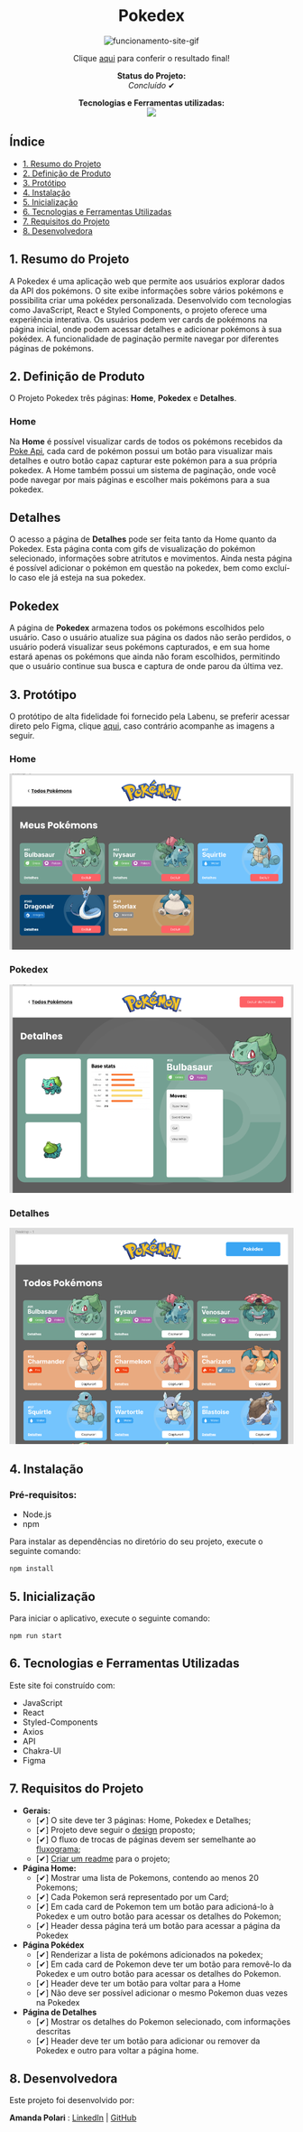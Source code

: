 <h1 align="center">Pokedex</h1>
<div align="center">

![funcionamento-site-gif](./pokedex/src/assets/images/site.gif)

Clique [aqui](https://project-pokedex-cyan.vercel.app/) para conferir o resultado final!

<p align="center"><strong>Status do Projeto:<br></strong> <i>Concluído</i> ✔</p>

</div>
<p align="center">
<span><strong>Tecnologias e Ferramentas utilizadas:</strong></span>
<br>
  <a href="https://skillicons.dev">
    <img src="https://skillicons.dev/icons?i=js,react,styledcomponents,github,git,figma" style="height: 25px;"/>
  </a>
</p>

## Índice

-   [1. Resumo do Projeto](#1-resumo-do-projeto)
-   [2. Definição de Produto](#2-definição-de-produto)
-   [3. Protótipo](#3-protótipo)
-   [4. Instalação](#4-instalação)
-   [5. Inicialização](#5-inicialização)
-   [6. Tecnologias e Ferramentas Utilizadas](#6-tecnologias-e-ferramentas-utilizadas)
-   [7. Requisitos do Projeto](#7-requisitos-do-projeto)
-   [8. Desenvolvedora](#8-desenvolvedora)

## 1. Resumo do Projeto

A Pokedex é uma aplicação web que permite aos usuários explorar dados da API dos pokémons. O site exibe informações sobre vários pokémons e possibilita criar uma pokédex personalizada. Desenvolvido com tecnologias como JavaScript, React e Styled Components, o projeto oferece uma experiência interativa. Os usuários podem ver cards de pokémons na página inicial, onde podem acessar detalhes e adicionar pokémons à sua pokédex. A funcionalidade de paginação permite navegar por diferentes páginas de pokémons.

## 2. Definição de Produto

O Projeto Pokedex três páginas: **Home**, **Pokedex** e **Detalhes**.

### Home

Na **Home** é possível visualizar cards de todos os pokémons recebidos da [Poke Api](https://pokeapi.co/ 'Poke Api'), cada card de pokémon possui um botão para visualizar mais detalhes e outro botão capaz capturar este pokémon para a sua própria pokedex. A Home também possui um sistema de paginação, onde você pode navegar por mais páginas e escolher mais pokémons para a sua pokedex.

## Detalhes

O acesso a página de **Detalhes** pode ser feita tanto da Home quanto da Pokedex. Esta página conta com gifs de visualização do pokémon selecionado, informações sobre atritutos e movimentos. Ainda nesta página é possível adicionar o pokémon em questão na pokedex, bem como excluí-lo caso ele já esteja na sua pokedex.

## Pokedex

A página de **Pokedex** armazena todos os pokémons escolhidos pelo usuário. Caso o usuário atualize sua página os dados não serão perdidos, o usuário poderá visualizar seus pokémons capturados, e em sua home estará apenas os pokémons que ainda não foram escolhidos, permitindo que o usuário continue sua busca e captura de onde parou da última vez.

## 3. Protótipo

O protótipo de alta fidelidade foi fornecido pela Labenu, se preferir acessar direto pelo Figma, clique [aqui](<https://www.figma.com/file/YYsdsWeuXbw6guKcCX7NKH/Poked%C3%A9x-(Copy)?type=design&node-id=0-1&mode=design&t=Dh4YW9WZMILC1Cg5-0>), caso contrário acompanhe as imagens a seguir.

### Home

![Home](./pokedex/src/assets/images/home.png)

### Pokedex

![Pokedex](./pokedex/src/assets/images/pokedex.png)

### Detalhes

![Detalhes](./pokedex/src/assets/images/details.png)

## 4. Instalação

### Pré-requisitos:

-   Node.js
-   npm

Para instalar as dependências no diretório do seu projeto, execute o seguinte comando:

```
npm install
```

## 5. Inicialização

Para iniciar o aplicativo, execute o seguinte comando:

```
npm run start
```

## 6. Tecnologias e Ferramentas Utilizadas

Este site foi construído com:

-   JavaScript
-   React
-   Styled-Components
-   Axios
-   API
-   Chakra-UI
-   Figma

## 7. Requisitos do Projeto

-   **Gerais:**
    -   [✔] O site deve ter 3 páginas: Home, Pokedex e Detalhes;
    -   [✔] Projeto deve seguir o [design](https://www.figma.com/file/KseyA2Ofghiek2Cy3ZaDre/Poked%C3%A9x?t=AEi3zEmWmarf1FbP-0 'design') proposto;
    -   [✔] O fluxo de trocas de páginas devem ser semelhante ao [fluxograma](https://www.figma.com/proto/KseyA2Ofghiek2Cy3ZaDre/Poked%C3%A9x?page-id=0%3A1&node-id=2%3A2&viewport=358%2C197%2C0.27&scaling=scale-down&starting-point-node-id=2%3A2 'fluxograma');
    -   [✔] [Criar um readme](https://www.youtube.com/watch?v=1QKwP0SJK-c 'Crie um readme') para o projeto;
-   **Página Home:**
    -   [✔] Mostrar uma lista de Pokemons, contendo ao menos 20 Pokemons;
    -   [✔] Cada Pokemon será representado por um Card;
    -   [✔] Em cada card de Pokemon tem um botão para adicioná-lo à Pokedex e um outro botão para acessar os detalhes do Pokemon;
    -   [✔] Header dessa página terá um botão para acessar a página da Pokedex
-   **Página Pokédex**
    -   [✔] Renderizar a lista de pokémons adicionados na pokedex;
    -   [✔] Em cada card de Pokemon deve ter um botão para removê-lo da Pokedex e um outro botão para acessar os detalhes do Pokemon.
    -   [✔] Header deve ter um botão para voltar para a Home
    -   [✔] Não deve ser possível adicionar o mesmo Pokemon duas vezes na Pokedex
-   **Página de Detalhes**
    -   [✔] Mostrar os detalhes do Pokemon selecionado, com informações descritas
    -   [✔] Header deve ter um botão para adicionar ou remover da Pokedex e outro para voltar a página home.

## 8. Desenvolvedora

Este projeto foi desenvolvido por:

**Amanda Polari** : [LinkedIn](https://www.linkedin.com/in/amandapolari/) | [GitHub](https://github.com/amandapolari)
